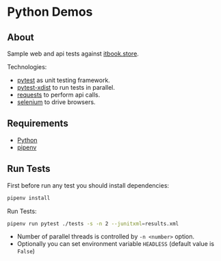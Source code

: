 # Python Demos

## About 

Sample web and api tests against [itbook.store](https://itbook.store/).

Technologies:
- [pytest](https://pypi.org/project/pytest/) as unit testing framework.
- [pytest-xdist](https://pypi.org/project/pytest-xdist/) to run tests in parallel.
- [requests](https://pypi.org/project/requests/) to perform api calls.
- [selenium](https://pypi.org/project/selenium/) to drive browsers.

## Requirements

- [Python](https://www.python.org/downloads/)
- [pipenv](https://pypi.org/project/pipenv/)

## Run Tests

First before run any test you should install dependencies:
```bash
pipenv install
```

Run Tests:
```bash
pipenv run pytest ./tests -s -n 2 --junitxml=results.xml
```
- Number of parallel threads is controlled by `-n <number>` option.
- Optionally you can set environment variable `HEADLESS` (default value is `False`)